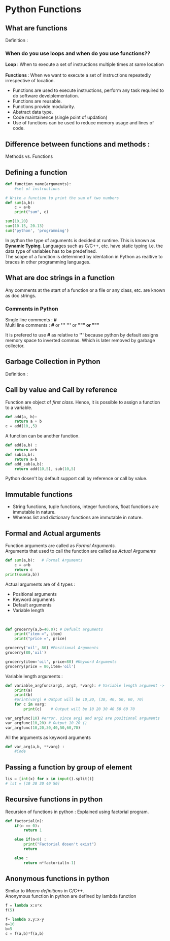 # Python Functions

## What are functions 
Definition : 

### When do you use loops and when do you use functions??

<b>Loop </b>: When to execute a set of instructions multiple times at same location<br><br>
<b>Functions </b>: When we want to execute a set of instructions repeatedly irrespective of location.<br>
<ul>
    <li>Functions are used to execute instructions, perform any task required to do software develplementation.<br>
    <li>Functions are reusable.<br>
    <li>Functions provide modularity.<br>
    <li>Abstract data type.<br>
    <li>Code maintainence (single point of updation)<br>
    <li>Use of functions can be used to reduce memory usage and lines of code.<br>
</ul>

## Difference between functions and methods :
Methods vs. Functions

## Defining a function

```python
def function_name(arguments):
    #set of instructions 

# Write a function to print the sum of two numbers
def sum(a,b):
    c = a+b
    print("sum", c)

sum(10,20)
sum(10.15, 20.13)
sum('python', 'programming')
```
In python the type of arguments is decided at runtime. This is known as <b>Dynamic Typing</b>.
Languages such as C/C++, etc. have static typing i.e. the data type of variables has to be predefined.<br>
The scope of a function is determined by identation in Python as realtive to braces in other programming languages.

## What are doc strings in a function
Any comments at the start of a function or a file or any class, etc. are known as doc strings.

### Comments in Python 

Single line comments : <b>#</b><br>
Multi line comments : <b>#</b> or <b>''' '''</b> or <b>""" or """</b>

It is prefered to use <b>#</b> as relative to <b>'''</b> because python by default assigns memory space to inverted commas. Which is later removed by garbage collector.

## Garbage Collection in Python 

Definition :

## Call by value and Call by reference

Function are object of <i>first class</i>. Hence, it is possible to assign a function to a variable.
```python
def add(a, b):
    return a + b
c = add(10,,5)
```
A function can be  another function.
```python
def add(a,b) :
    return a+b
def sub(a,b):
    return a-b
def add_sub(a,b):
    return add(10,5), sub(10,5)
```
Python dosen't by default support call by reference or call by value.

## Immutable functions
<ul>
    <li>String functions, tuple functions, integer functions, float functions are immutable in nature.<br>
    <li>Whereas list and dictionary functions are immutable in nature.
</ul>

## Formal and Actual arguments 

Function arguments are called as <i>Formal Arguments.</i><br>
Arguments that used to call the function are called as <i>Actual Arguments</i>

```python
def sum(a,b):   # Formal Arguments
    c = a+b
    return c
print(sum(a,b)) 
```
Actual arguments are of 4 types :
<ul>
    <li>Positional arguments</li>
    <li>Keyword arguments </li>
    <li>Default arguments</li>
    <li>Variable length</li>
</ul>
<br>

```python
def grocerry(a,b=40.0): # Defualt arguments
    print("item =", item)
    print("price =", price)

grocerry('oil', 80) #Positional Arguments
grocerry(80,'oil')

grocerry(item='oil', price=80) #Keyword Arguments
grocerry(price = 80,item='oil')

```
Variable length arguments :
```python
def variable_argfunc(arg1, arg2, *varg): # Variable length argument -> No. of arguments are not defined.
    print(a)
    print(b)
    #print(varg) # Output will be 10,20, (30, 40, 50, 60, 70)
    for c in varg:
        print(c)    # Output will be 10 20 30 40 50 60 70

var_argfunc(10) #error, since arg1 and arg2 are positional arguments
var_argfunc(10,20) # Output 10 20 ()
var_argfunc(10,20,30,40,50,60,70)
```

All the arguments as keyword arguments 
```python
def var_arg(a,b, **varg) :
    #Code
```

## Passing a function by group of element 
```python
lis = [int(x) for x in input().split()]
# lst = [10 20 30 40 50]
```

## Recursive functions in python

Recursion of functions in python : Explained using factorial program.

```python
def factorial(n):
    if(n == 0):
        return 1

    else if(n<0) :
        print("Factorial dosen't exist")
        return 

    else : 
        return n*factorial(n-1)
```

## Anonymous functions in python

Similar to <i>Macro definitions</i> in C/C++.<br>
Anonymous function in python are defined by lambda function

```python 
f = lambda x:x*x
f(5)

f= lambda x,y:x-y
a=10
b=5
c = f(a,b)*f(a,b)
```
